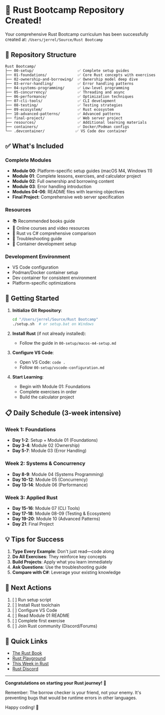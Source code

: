 # 🎉 Rust Bootcamp Repository Created!

Your comprehensive Rust Bootcamp curriculum has been successfully created at:
`/Users/jerrel/Source/Rust Bootcamp`

## 📁 Repository Structure

```
Rust Bootcamp/
├── 00-setup/                    ✅ Complete setup guides
├── 01-foundations/              ✅ Core Rust concepts with exercises
├── 02-ownership-and-borrowing/  ✅ Ownership model deep dive
├── 03-error-handling/           ✅ Error handling patterns
├── 04-systems-programming/      ✅ Low-level programming
├── 05-concurrency/              ✅ Threading and async
├── 06-performance/              ✅ Optimization techniques
├── 07-cli-tools/                ✅ CLI development
├── 08-testing/                  ✅ Testing strategies
├── 09-ecosystem/                ✅ Rust ecosystem
├── 10-advanced-patterns/        ✅ Advanced patterns
├── final-project/               ✅ Web server project
├── resources/                   ✅ Additional learning materials
├── containers/                  ✅ Docker/Podman configs
└── .devcontainer/              ✅ VS Code dev container
```

## ✅ What's Included

### Complete Modules
- **Module 00**: Platform-specific setup guides (macOS M4, Windows 11)
- **Module 01**: Complete lessons, exercises, and calculator project
- **Module 02**: Full ownership and borrowing content
- **Module 03**: Error handling introduction
- **Modules 04-06**: README files with learning objectives
- **Final Project**: Comprehensive web server specification

### Resources
- 📚 Recommended books guide
- 🎥 Online courses and video resources
- 🔄 Rust vs C# comprehensive comparison
- 🔧 Troubleshooting guide
- 🐳 Container development setup

### Development Environment
- VS Code configuration
- Podman/Docker container setup
- Dev container for consistent environment
- Platform-specific optimizations

## 🚀 Getting Started

1. **Initialize Git Repository**:
   ```bash
   cd "/Users/jerrel/Source/Rust Bootcamp"
   ./setup.sh  # or setup.bat on Windows
   ```

2. **Install Rust** (if not already installed):
   - Follow the guide in `00-setup/macos-m4-setup.md`

3. **Configure VS Code**:
   - Open VS Code: `code .`
   - Follow `00-setup/vscode-configuration.md`

4. **Start Learning**:
   - Begin with Module 01: Foundations
   - Complete exercises in order
   - Build the calculator project

## 📋 Daily Schedule (3-week intensive)

### Week 1: Foundations
- **Day 1-2**: Setup + Module 01 (Foundations)
- **Day 3-4**: Module 02 (Ownership)
- **Day 5-7**: Module 03 (Error Handling)

### Week 2: Systems & Concurrency
- **Day 8-9**: Module 04 (Systems Programming)
- **Day 10-12**: Module 05 (Concurrency)
- **Day 13-14**: Module 06 (Performance)

### Week 3: Applied Rust
- **Day 15-16**: Module 07 (CLI Tools)
- **Day 17-18**: Module 08-09 (Testing & Ecosystem)
- **Day 19-20**: Module 10 (Advanced Patterns)
- **Day 21**: Final Project

## 💡 Tips for Success

1. **Type Every Example**: Don't just read—code along
2. **Do All Exercises**: They reinforce key concepts
3. **Build Projects**: Apply what you learn immediately
4. **Ask Questions**: Use the troubleshooting guide
5. **Compare with C#**: Leverage your existing knowledge

## 📝 Next Actions

1. [ ] Run setup script
2. [ ] Install Rust toolchain
3. [ ] Configure VS Code
4. [ ] Read Module 01 README
5. [ ] Complete first exercise
6. [ ] Join Rust community (Discord/Forums)

## 🔗 Quick Links

- [The Rust Book](https://doc.rust-lang.org/book/)
- [Rust Playground](https://play.rust-lang.org/)
- [This Week in Rust](https://this-week-in-rust.org/)
- [Rust Discord](https://discord.gg/rust-lang)

---

**Congratulations on starting your Rust journey!** 🦀

Remember: The borrow checker is your friend, not your enemy. It's preventing bugs that would be runtime errors in other languages.

Happy coding! 🚀
